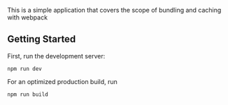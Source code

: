 This is a simple application that covers the scope of bundling and caching with webpack

## Getting Started

First, run the development server:

`npm run dev`


For an optimized production build, run 

`npm run build`